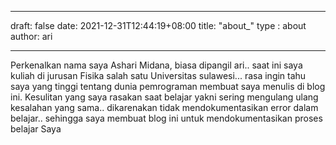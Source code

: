 
---
draft: false 
date: 2021-12-31T12:44:19+08:00
title: "about_"
type : about
author: ari

---
Perkenalkan nama saya Ashari Midana, biasa dipangil ari.. 
saat ini saya kuliah di jurusan Fisika salah satu Universitas sulawesi... rasa ingin tahu saya yang tinggi tentang dunia pemrograman membuat saya menulis di blog ini. 
Kesulitan yang saya rasakan saat belajar yakni sering mengulang ulang kesalahan yang sama.. dikarenakan tidak mendokumentasikan error dalam belajar.. sehingga saya membuat blog ini untuk mendokumentasikan proses belajar Saya
